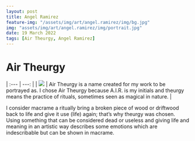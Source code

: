 ```yaml
---
layout: post
title: Angel Ramirez
feature-img: "/assets/img/art/angel.ramirez/img/bg.jpg"
img: "assets/img/art/angel.ramirez/img/portrait.jpg"
date: 19 March 2022
tags: [Air Theurgy, Angel Ramirez]
---
```


# Air Theurgy

| :--- | ---: |
| ![](/assets/img/art/angel.ramirez/img/portrait.jpg) | Air Theurgy is a name created for my work to be portrayed as. I chose Air Theurgy because A.I.R. is my initials and theurgy means the practice of rituals, sometimes seen as magical in nature. |

I consider macrame a ritually bring a broken piece of wood or driftwood back to life and give it use (life) again; that’s why theurgy was chosen.
Using something that can be considered dead or useless and giving life and meaning in an artistic way describes some emotions which are indescribable but can be shown in macrame.

<div class="portfolio-grid">
  <div class="portfolio-cell">
      <img alt="" class="" src="/assets/img/art/angel.ramirez/img/art1.jpg" />
  </div>
  <div class="portfolio-cell">
      <img alt="" class="" src="/assets/img/art/angel.ramirez/img/art2.jpg" />
  </div>
  <div class="portfolio-cell">
      <img alt="" class="" src="/assets/img/art/angel.ramirez/img/art3.jpg" />
  </div>
  <div class="portfolio-cell">
      <img alt="" class="" src="/assets/img/art/angel.ramirez/img/art4.jpg" />
  </div>
  <div class="portfolio-cell">
      <img alt="" class="" src="/assets/img/art/angel.ramirez/img/art5.jpg" />
  </div>
  <div class="portfolio-cell">
      <img alt="" class="" src="/assets/img/art/angel.ramirez/img/art6.jpg" />
  </div>
</div>
